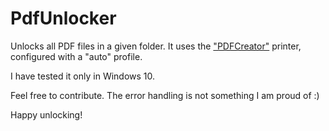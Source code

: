 # PdfUnlocker

Unlocks all PDF files in a given folder. It uses the ["PDFCreator"](https://www.pdfforge.org/pdfcreator/download) printer, configured with a "auto" profile.

I have tested it only in Windows 10. 

Feel free to contribute. The error handling is not something I am proud of :)

Happy unlocking!
